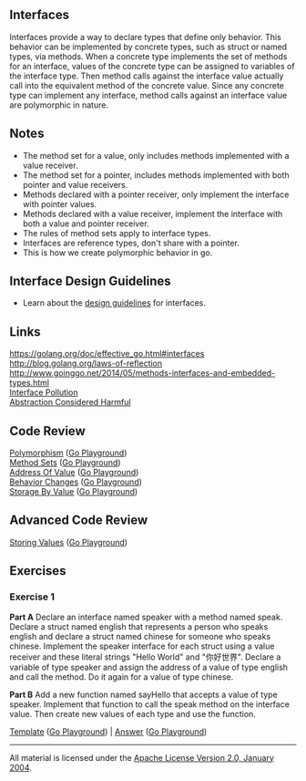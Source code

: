 ## Interfaces

Interfaces provide a way to declare types that define only behavior. This behavior can be implemented by concrete types, such as struct or named types, via methods. When a concrete type implements the set of methods for an interface, values of the concrete type can be assigned to variables of the interface type. Then method calls against the interface value actually call into the equivalent method of the concrete value. Since any concrete type can implement any interface, method calls against an interface value are polymorphic in nature.

## Notes

* The method set for a value, only includes methods implemented with a value receiver.
* The method set for a pointer, includes methods implemented with both pointer and value receivers.
* Methods declared with a pointer receiver, only implement the interface with pointer values.
* Methods declared with a value receiver, implement the interface with both a value and pointer receiver.
* The rules of method sets apply to interface types.
* Interfaces are reference types, don't share with a pointer.
* This is how we create polymorphic behavior in go.

## Interface Design Guidelines

* Learn about the [design guidelines](../../reading/design_guidelines.md) for interfaces.

## Links

https://golang.org/doc/effective_go.html#interfaces  
http://blog.golang.org/laws-of-reflection  
http://www.goinggo.net/2014/05/methods-interfaces-and-embedded-types.html  
[Interface Pollution](https://medium.com/@rakyll/interface-pollution-in-go-7d58bccec275)  
[Abstraction Considered Harmful](http://bravenewgeek.com/abstraction-considered-harmful)

## Code Review

[Polymorphism](example1/example1.go) ([Go Playground](http://play.golang.org/p/hbz_OvJD_p))  
[Method Sets](example2/example2.go) ([Go Playground](http://play.golang.org/p/4R3_QVKNli))  
[Address Of Value](example3/example3.go) ([Go Playground](http://play.golang.org/p/hJtuUbNICG))  
[Behavior Changes](example4/example4.go) ([Go Playground](http://play.golang.org/p/OrFNjhTrxv))  
[Storage By Value](example5/example5.go) ([Go Playground](http://play.golang.org/p/9yHyRQUEkW))  

## Advanced Code Review

[Storing Values](advanced/example1/example1.go) ([Go Playground](http://play.golang.org/p/KXvtpd9_29))

## Exercises

### Exercise 1

**Part A** Declare an interface named speaker with a method named speak. Declare a struct named english that represents a person who speaks english and declare a struct named chinese for someone who speaks chinese. Implement the speaker interface for each struct using a value receiver and these literal strings "Hello World" and "你好世界". Declare a variable of type speaker and assign the address of a value of type english and call the method. Do it again for a value of type chinese.

**Part B** Add a new function named sayHello that accepts a value of type speaker. Implement that function to call the speak method on the interface value. Then create new values of each type and use the function.

[Template](exercises/template1/template1.go) ([Go Playground](http://play.golang.org/p/adkJ3OvYpr)) | 
[Answer](exercises/exercise1/exercise1.go) ([Go Playground](http://play.golang.org/p/06fecJbfE4))
___
All material is licensed under the [Apache License Version 2.0, January 2004](http://www.apache.org/licenses/LICENSE-2.0).
